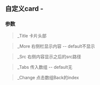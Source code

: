 ## 自定义card -

### 参数
>_Title 卡片头部

>_More 右侧栏显示内容 -- default不显示

>_Src 右侧内容显示之后的src路径

>_Tabs 传入数组  --  default无

>_Change 点击数组Back的index
